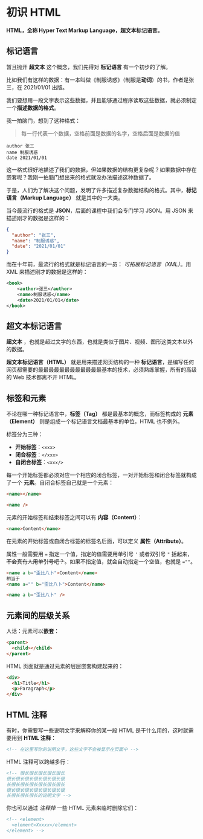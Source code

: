 # 初识 HTML

**HTML，全称 Hyper Text Markup Language，超文本标记语言。**

## 标记语言

暂且抛开 **超文本** 这个概念，我们先得对 **标记语言** 有一个初步的了解。

比如我们有这样的数据：有一本叫做《制服诱惑》（制服是**动词**）的书，作者是张三，在 2021/01/01 出版。

我们要想用一段文字表示这些数据，并且能够通过程序读取这些数据，就必须制定一个**描述数据的格式**。

我一拍脑门，想到了这种格式：

> 每一行代表一个数据，空格前面是数据的名字，空格后面是数据的值

```
author 张三
name 制服诱惑
date 2021/01/01
```

这一格式很好地描述了我们的数据，但如果数据的结构更复杂呢？如果数据中存在嵌套呢？我刚一拍脑门想出来的格式就没办法描述这种数据了。

于是，人们为了解决这个问题，发明了许多描述复杂数据结构的格式。其中，**标记语言（Markup Language）** 就是其中的一大类。

当今最流行的格式是 **JSON**，后面的课程中我们会专门学习 JSON。用 JSON 来描述刚才的数据是这样的：

```json
{
  "author": "张三",
  "name": "制服诱惑",
  "date": "2021/01/01"
}
```

而在十年前，最流行的格式就是标记语言的一员： _可拓展标记语言（XML）_。用 XML 来描述刚才的数据是这样的：

```xml
<book>
    <author>张三</author>
    <name>制服诱惑</name>
    <date>2021/01/01</date>
</book>
```

## 超文本标记语言

**超文本** ，也就是超过文字的东西，也就是类似于图片、视频、图形这类文本以外的数据。

**超文本标记语言（HTML）** 就是用来描述网页结构的一种 **标记语言**，是编写任何网页都需要的最最最最最最最最最最最最基本的技术，必须熟练掌握，所有的高级的 Web 技术都离不开 HTML。

## 标签和元素

不论在哪一种标记语言中，**标签（Tag）** 都是最基本的概念，而标签构成的 **元素（Element）** 则是组成一个标记语言文档最基本的单位，HTML 也不例外。

标签分为三种：

- **开始标签**：`<xxx>`
- **闭合标签**：`</xxx>`
- **自闭合标签**：`<xxx/>`

每一个开始标签都必须对应一个相应的闭合标签，一对开始标签和闭合标签就构成了一个 **元素**。自闭合标签自己就是一个元素：

```html
<name></name>
```

```html
<name />
```

元素的开始标签和结束标签之间可以有 **内容（Content）**：

```html
<name>Content</name>
```

在元素的开始标签或自闭合标签的标签名后面，可以定义 **属性（Attribute）**。

属性一般需要用 `=` 指定一个值，指定的值需要用单引号 `'` 或者双引号 `"` 括起来，~~不会真有人用单引号吧？~~。如果不指定值，就会自动指定一个空值，也就是 `=""`。

```html
<name a b="歪比八卜">Content</name>
相当于
<name a="" b="歪比八卜">Content</name>
```

```html
<name a b="歪比八卜" />
```

## 元素间的层级关系

人话：元素可以**嵌套**：

```html
<parent>
  <child></child>
</parent>
```

HTML 页面就是通过元素的层层嵌套构建起来的：

```html
<div>
  <h1>Title</h1>
  <p>Paragraph</p>
</div>
```

## HTML 注释

有时，你需要写一些说明文字来解释你的某一段 HTML 是干什么用的，这时就需要用到 **HTML 注释**：

```html
<!-- 在这里写你的说明文字，这些文字不会被显示在页面中 -->
```

HTML 注释可以跨越多行：

```html
<!-- 很长很长很长很长很长
很长很长很长很长很长很长很
长很长很长很长很长很长很长
很长很长很长很长很长很长很
长很长很长很长的说明文字 -->
```

你也可以通过 _注释掉_ 一些 HTML 元素来临时删除它们：

```html
<!-- <element>
  <element>Xxxxx</element>
</element> -->
```
